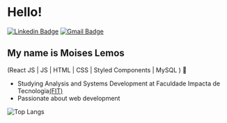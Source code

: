
<h1>Hello!</h1>

[![Linkedin Badge](https://img.shields.io/badge/-LinkedIn-6633cc?style=flat-square&logo=Linkedin&logoColor=white&link=https://www.linkedin.com/in/moises-lemos-dev/)](https://www.linkedin.com/in/moises-lemos-dev/)
[![Gmail Badge](https://img.shields.io/badge/-moiseslemos017@gmail.com-6633cc?style=flat-square&logo=Gmail&logoColor=white&link=mailto:moiseslemos017@gmail.com)](mailto:moiseslemos017@gmail.com)


## My name is Moises Lemos
(React JS | JS | HTML | CSS | Styled Components | MySQL ) 🚀
- Studying Analysis and Systems Development at Faculdade Impacta de Tecnologia<a href="https://www.impacta.edu.br/">(FIT)</a>
- Passionate about web development


![Top Langs](https://github-readme-stats.vercel.app/api/top-langs/?username=moiseslemosz&hide=TeX&layout=inline)
